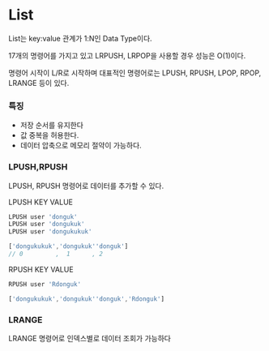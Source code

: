 # List

List는 key:value 관계가 1:N인 Data Type이다.

17개의 명령어를 가지고 있고 LRPUSH, LRPOP을 사용할 경우 성능은 O(1)이다.

명령어 시작이 L/R로 시작하며 대표적인 명령어로는 LPUSH, RPUSH, LPOP, RPOP, LRANGE 등이 있다.

### 특징

- 저장 순서를 유지한다
- 값 중복을 허용한다.
- 데이터 압축으로 메모리 절약이 가능하다.

### LPUSH,RPUSH

LPUSH, RPUSH 명령어로 데이터를 추가할 수 있다.

LPUSH KEY VALUE

```jsx
LPUSH user 'donguk'
LPUSH user 'dongukuk'
LPUSH user 'dongukukuk'

['dongukukuk','dongukuk''donguk']
// 0         ,  1      , 2
```

RPUSH KEY VALUE

```jsx
RPUSH user 'Rdonguk'

['dongukukuk','dongukuk''donguk','Rdonguk']
```

### LRANGE

LRANGE 명령어로 인덱스별로 데이터 조회가 가능하다

```jsx
LRANGE user 0 -1
/*
*LRANGE user 0 -1
*1) "dongukukuk"
*2) "dongukuk"
*3) "donguk"
*4) "Rdonguk'
*/
```

### LPOP, RPOP

LPOP, RPOP 명령어로 데이터를 뽑아낼 수 있다.

```jsx
LPOP user
//"dongukukuk"
RPOP user
//"Rdonguk"

LRANGE user 0 -1

/*
*LRANGE user 0 -1
*1) "dongukuk"
*2) "donguk"
/
```

LIST의 경우 중간에 있는 데이터를 처리하는 경우 성능이 떨어진다.

ex) LINDEX key 10 , LSET key 10 value

key값의 10 번째 인덱스를 가져오는 명령어와 key값의 10 번째 인덱스의 값을 value로 변경하는 명령어인데 이는 10번째 인덱스까지 순회를 해야하므로 시간복잡도가 O(N)이 된다.

따라서 중간에 있는 데이터를 가져와야 할 경우가 잦다면 LIST사용을 고려해봐야 한다.
